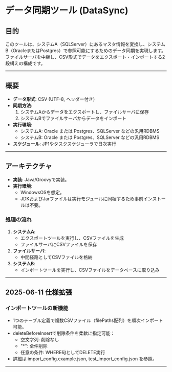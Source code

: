 # データ同期ツール (DataSync)

## 目的
このツールは、システムA（SQLServer）にあるマスタ情報を変換し、システムB（OracleまたはPostgres）で参照可能にするためのデータ同期を実現します。  
ファイルサーバを中継し、CSV形式でデータをエクスポート・インポートする2段構えの構成です。

---

## 概要
- **データ形式**: CSV (UTF-8, ヘッダー付き)
- **同期方法**:
  1. システムAからデータをエクスポートし、ファイルサーバに保存
  2. システムBでファイルサーバからデータをインポート
- **実行環境**:
  - システムA: Oracle または Postgres、SQLServer などの汎用RDBMS
  - システムB: Oracle または Postgres、SQLServer などの汎用RDBMS
- **スケジュール**: JP1やタスクスケジューラで日次実行

---

## アーキテクチャ

- **実装**: Java/Groovyで実装。
- **実行環境**: 
   - WindowsOSを想定。
   - JDKおよびJarファイルは実行モジュールに同梱するため事前インストールは不要。

### 処理の流れ
1. **システムA**:
   - エクスポートツールを実行し、CSVファイルを生成
   - ファイルサーバにCSVファイルを保存
2. **ファイルサーバ**:
   - 中間経路としてCSVファイルを格納
3. **システムB**:
   - インポートツールを実行し、CSVファイルをデータベースに取り込み

---

## 2025-06-11 仕様拡張

### インポートツールの新機能
- 1つのテーブル定義で複数CSVファイル（filePaths配列）を順次インポート可能。
- deleteBeforeInsertで削除条件を柔軟に指定可能：
    - 空文字列: 削除なし
    - "*": 全件削除
    - 任意の条件: WHERE句としてDELETE実行
- 詳細は import_config.example.json, test_import_config.json を参照。

---
